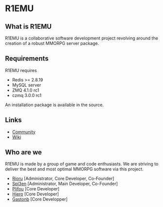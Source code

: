 # R1EMU
## What is R1EMU
R1EMU is a collaborative software development project revolving around the creation of a robust MMORPG server package.

## Requirements
R1EMU requires
  * Redis >= 2.8.19
  * MySQL server
  * ZMQ 4.1.0 rc1
  * czmq 3.0.0 rc1

An installation package is available in the source.

## Links
* [Community](http://www.r1emu.net/index.php)
* [Wiki](http://wiki.r1emu.net/doku.php)

## Who are we
R1EMU is made by a group of game and code enthusiasts. We are striving to deliver the best and most optimal MMORPG software via this project.

  * [Rioru](https://github.com/rioru) [Administrator, Core Developer, Co-Founder]
  * [Spl3en](https://github.com/spl3en) [Administrator, Main Developer, Co-Founder]
  * [Plifou](https://github.com/plifou) [Core Developer]
  * [Hiero](https://github.com/ablaise) [Core Developer]
  * [Gastonb](https://github.com/gastonb) [Core Developper]
